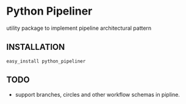 Python Pipeliner
================
utility package to implement pipeline architectural pattern

INSTALLATION
------------
`easy_install python_pipeliner`

TODO
----
- support branches, circles and other workflow schemas in pipline.
